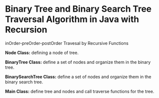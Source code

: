 # Binary Tree and Binary Search Tree Traversal Algorithm in Java with Recursion
inOrder-preOrder-postOrder Travesal by Recursive Functions

**Node Class:** defining a node of tree.

**BinaryTree Class:** define a set of nodes and organize them in the binary tree.

**BinarySearchTree Class:** define a set of nodes and organize them in the binary search tree.

**Main Class:** define tree and nodes and call traverse functions for the tree.

